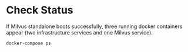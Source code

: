 # Check Status
If Milvus standalone boots successfully, three running docker containers appear (two infrastructure services and one Milvus service).
```
docker-compose ps
```
